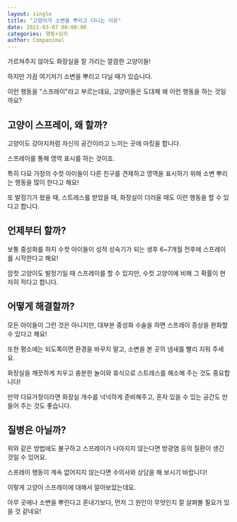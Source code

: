 ```yaml
---
layout: single
title: "고양이가 소변을 뿌리고 다니는 이유"
date: 2021-03-07 08:00:00
categories: 행동+심리
author: Companimal
---
```


가르쳐주지 않아도 화장실을 잘 가리는 깔끔한 고양이들!

하지만 가끔 여기저기 소변을 뿌리고 다닐 때가 있습니다.

이런 행동을 "스프레이"라고 부르는데요, 고양이들은 도대체 왜 이런 행동을 하는 것일까요?

## 고양이 스프레이, 왜 할까?

고양이도 강아지처럼 자신의 공간이라고 느끼는 곳에 마킹을 합니다.

스프레이를 통해 영역 표시를 하는 것이죠.

특히 다묘 가정의 수컷 아이들이 다른 친구를 견제하고 영역을 표시하기 위해 소변 뿌리는 행동을 많이 한다고 해요!

또 발정기가 왔을 때, 스트레스를 받았을 때, 화장실이 더러울 때도 이런 행동을 할 수 있다고 합니다.

## 언제부터 할까?

보통 중성화를 하지 수컷 아이들이 성적 성숙기가 되는 생후 6~7개월 전후에 스프레이를 시작한다고 해요!

암컷 고양이도 발정기일 때 스프레이를 할 수 있지만, 수컷 고양이에 비해 그 확률이 현저히 적다고 합니다.

## 어떻게 해결할까?

모든 아이들이 그런 것은 아니지만, 대부분 중성화 수술을 하면 스프레이 증상을 완화할 수 있다고 해요!

또한 평소에는 되도록이면 환경을 바꾸지 말고, 소변을 본 곳의 냄새를 빨리 지워 주세요.

화장실을 깨끗하게 치우고 충분한 놀이와 휴식으로 스트레스를 해소해 주는 것도 중요합니다!

만약 다묘가정이라면 화장실 개수를 넉넉하게 준비해주고, 혼자 있을 수 있는 공간도 만들어 주는 것도 좋습니다.

## 질병은 아닐까?

위와 같은 방법에도 불구하고 스프레이가 나아지지 않는다면 방광염 등의 질환이 생긴 것일 수 있어요.

스프레이 행동이 계속 없어지지 않는다면 수의사와 상담을 해 보시기 바랍니다!

이렇게 고양이 스프레이에 대해서 알아보았는데요.

아무 곳에나 소변을 뿌린다고 혼내기보다, 먼저 그 원인이 무엇인지 잘 살펴볼 필요가 있을 것 같네요!

